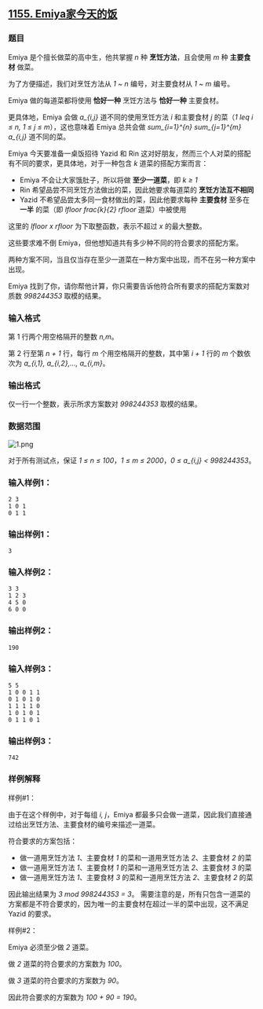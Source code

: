## [1155. Emiya家今天的饭](https://www.acwing.com/problem/content/1157/)

### 题目

Emiya 是个擅长做菜的高中生，他共掌握 *n* 种 **烹饪方法**，且会使用 *m* 种 **主要食材** 做菜。

为了方便描述，我们对烹饪方法从 *1 ~ n* 编号，对主要食材从 *1 ~ m* 编号。

Emiya 做的每道菜都将使用 **恰好一种** 烹饪方法与 **恰好一种** 主要食材。

更具体地，Emiya 会做 *a_{i,j}* 道不同的使用烹饪方法 *i* 和主要食材 *j* 的菜（*1 leq i ≤ n, 1 ≤ j ≤ m*），这也意味着 Emiya 总共会做 *sum_{i=1}^{n} sum_{j=1}^{m} a_{i,j}* 道不同的菜。

Emiya 今天要准备一桌饭招待 Yazid 和 Rin 这对好朋友，然而三个人对菜的搭配有不同的要求，更具体地，对于一种包含 *k* 道菜的搭配方案而言：

- Emiya 不会让大家饿肚子，所以将做 **至少一道菜**，即 *k ≥ 1*
- Rin 希望品尝不同烹饪方法做出的菜，因此她要求每道菜的 **烹饪方法互不相同**
- Yazid 不希望品尝太多同一食材做出的菜，因此他要求每种 **主要食材** 至多在 **一半** 的菜（即 *lfloor frac{k}{2} rfloor* 道菜）中被使用

这里的 *lfloor x rfloor* 为下取整函数，表示不超过 *x* 的最大整数。

这些要求难不倒 Emiya，但他想知道共有多少种不同的符合要求的搭配方案。

两种方案不同，当且仅当存在至少一道菜在一种方案中出现，而不在另一种方案中出现。

Emiya 找到了你，请你帮他计算，你只需要告诉他符合所有要求的搭配方案数对质数 *998244353* 取模的结果。

### 输入格式

第 1 行两个用空格隔开的整数 *n,m*。

第 2 行至第 *n + 1* 行，每行 *m* 个用空格隔开的整数，其中第 *i + 1* 行的 *m* 个数依次为 *a_{i,1}, a_{i,2},…, a_{i,m}*。

### 输出格式

仅一行一个整数，表示所求方案数对 *998244353* 取模的结果。

### 数据范围

 ![1.png](https://cdn.acwing.com/media/article/image/2019/11/17/19_59059da209-1.png)

对于所有测试点，保证 *1 ≤ n ≤ 100*，*1 ≤ m ≤ 2000*，*0 ≤ a_{i,j} < 998244353*。

### 输入样例1：

```
2 3
1 0 1
0 1 1
```

### 输出样例1：

```
3
```

### 输入样例2：

```
3 3
1 2 3
4 5 0
6 0 0
```

### 输出样例2：

```
190
```

### 输入样例3：

```
5 5
1 0 0 1 1
0 1 0 1 0
1 1 1 1 0
1 0 1 0 1
0 1 1 0 1
```

### 输出样例3：

```
742
```

### 样例解释

样例#1：

由于在这个样例中，对于每组 *i, j*，Emiya 都最多只会做一道菜，因此我们直接通过给出烹饪方法、主要食材的编号来描述一道菜。

符合要求的方案包括：

- 做一道用烹饪方法 *1*、主要食材 *1* 的菜和一道用烹饪方法 *2*、主要食材 *2* 的菜
- 做一道用烹饪方法 *1*、主要食材 *1* 的菜和一道用烹饪方法 *2*、主要食材 *3* 的菜
- 做一道用烹饪方法 *1*、主要食材 *3* 的菜和一道用烹饪方法 *2*、主要食材 *2* 的菜

因此输出结果为 *3  mod 998244353 = 3*。 需要注意的是，所有只包含一道菜的方案都是不符合要求的，因为唯一的主要食材在超过一半的菜中出现，这不满足 Yazid 的要求。

样例#2：

Emiya 必须至少做 *2* 道菜。

做 *2* 道菜的符合要求的方案数为 *100*。

做 *3* 道菜的符合要求的方案数为 *90*。

因此符合要求的方案数为 *100 + 90 = 190*。
